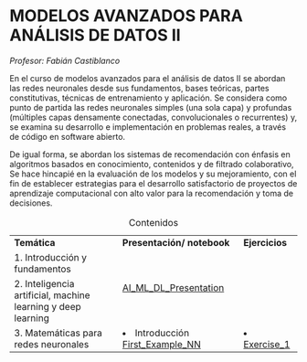 # **MODELOS AVANZADOS PARA ANÁLISIS DE DATOS II**	

*Profesor: Fabián Castiblanco*


En el curso de modelos avanzados para el análisis de datos II se abordan las redes neuronales desde sus fundamentos, bases teóricas, partes constitutivas, técnicas de entrenamiento y aplicación. Se considera como punto de partida las redes neuronales simples (una sola capa) y profundas (múltiples capas densamente conectadas, convolucionales o recurrentes) y, se examina su desarrollo e implementación en problemas reales, a través de código en software abierto.  

De igual forma, se abordan los sistemas de recomendación con énfasis en algoritmos basados en conocimiento, contenidos y de filtrado colaborativo, Se hace hincapié en la evaluación de los modelos y su mejoramiento, con el fin de establecer estrategias para el desarrollo satisfactorio de proyectos de aprendizaje computacional con alto valor para la recomendación y toma de decisiones.


<table>
<caption>Contenidos</caption>
  <tr>
    <td> <strong>Temática</strong> </td>
    <td> <strong>Presentación/ notebook </strong></td>
    <td> <strong>Ejercicios</strong></td>
  </tr>
<tr>
    <td> 1. Introducción y fundamentos </td>
    <td rowspan="2"><a href="https://github.com/Fabiancaru/Advanced_Methods_Data_Analysis_II/blob/main/Advanced_Methods_in_Data_Analysis_II.pdf">AI_ML_DL_Presentation </td></td>
    <td rowspan="2"></td>
  </tr>
  <tr>
    <td> 2. Inteligencia artificial, machine learning y deep learning 
  </tr>
 <tr>
    <td> 3. Matemáticas para redes neuronales  
    <td> <li> Introducción <a href="https://nbviewer.jupyter.org/github/Fabiancaru/Advanced_Methods_Data_Analysis_II/blob/main/A_First_NN_.ipynb">First_Example_NN</a>
 <!--    <li> <a href="https://nbviewer.jupyter.org/github/Fabiancaru/Advanced_Methods_Data_Analysis_II/blob/main/Data_representation.ipynb"> Data_representation</a>  -->
  <!--       <li> <a href="https://github.com/Fabiancaru/Advanced_Methods_Data_Analysis_II/blob/main/The_engine_of_neural_networks.md"</a>Gradient-based_optimization_Intuitive_idea -->
     <!--    <li> <a href="https://github.com/Fabiancaru/Advanced_Methods_Data_Analysis_II/blob/main/Backpropagation.md"</a>Backpropagation  --> 
    <td> <li> <a href="https://github.com/Fabiancaru/Advanced_Methods_Data_Analysis_II/blob/main/Exercises/Exercise_1.md"> Exercise_1</a>
     <!--    <li> <a href="https://github.com/Fabiancaru/Advanced_Methods_Data_Analysis_II/blob/main/Exercises/Suggested_project/Suggested_project_1.md"> Suggested_project</a></td> -->
  </tr>
<tr>
<!--  <td> 3. Arquitectura y construcción de distintas redes -->

<!--  <td> <li> <a href="https://github.com/Fabiancaru/Advanced_Methods_Data_Analysis_II/blob/main/Architecture.md">Architecture</a> -->
<!--       <li> <a href="https://github.com/Fabiancaru/Advanced_Methods_Data_Analysis_II/blob/main/Architecture2.md">Architecture_2</a> -->
<!--       <li> <a href="https://nbviewer.jupyter.org/github/Fabiancaru/Advanced_Methods_Data_Analysis_II/blob/main/Fashion_opt_Search.ipynb">Hyperparameter_Optimization</a> -->
<!--       <li> <a href="https://github.com/Fabiancaru/Advanced_Methods_Data_Analysis_II/blob/main/Convnets.md">Convnets</a> -->
<!--       <li> <a href="https://nbviewer.org/github/Fabiancaru/Advanced_Methods_Data_Analysis_II/blob/main/Convnets.ipynb">Code Convnets</a> -->
<!--       <li> <a href="https://github.com/Fabiancaru/Advanced_Methods_Data_Analysis_II/blob/main/RNN.md">RNN </a> -->
<!--       <li> <a href="https://nbviewer.org/github/Fabiancaru/Advanced_Methods_Data_Analysis_II/blob/main/LSTM.ipynb">Code RNN_LSTM</a> -->
   
<!--  <td> <li> <a href="https://github.com/Fabiancaru/Advanced_Methods_Data_Analysis_II/blob/main/Exercises/Exercise_2.md"> Exercise_2</a> -->
<!--       <li> <a href="https://github.com/Fabiancaru/Advanced_Methods_Data_Analysis_II/blob/main/Exercises/Exercise_3.md"> Exercise_3 </a> -->
    
    
</tr> 
</table> 

